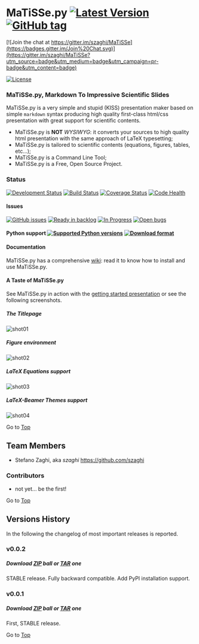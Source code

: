  <a name="top"></a>
# MaTiSSe.py [![Latest Version](https://pypip.in/version/MaTiSSe.py/badge.svg?style=flat)](https://pypi.python.org/pypi/MaTiSSe.py/) [![GitHub tag](https://img.shields.io/github/tag/szaghi/MaTiSSe.svg)]()

[![Join the chat at https://gitter.im/szaghi/MaTiSSe](https://badges.gitter.im/Join%20Chat.svg)](https://gitter.im/szaghi/MaTiSSe?utm_source=badge&utm_medium=badge&utm_campaign=pr-badge&utm_content=badge)

[![License](https://pypip.in/license/MaTiSSe.py/badge.svg?style=flat)](https://pypi.python.org/pypi/MaTiSSe.py/)

### MaTiSSe.py, Markdown To Impressive Scientific Slides
MaTiSSe.py is a very simple and stupid (KISS) presentation maker based on simple `markdown` syntax producing high quality first-class html/css presentation with great support for scientific contents.

+ MaTiSSe.py is **NOT** *WYSIWYG*: it converts your sources to high quality html presentation with the same approach of LaTeX typesetting;
+ MaTiSSe.py is tailored to scientific contents (equations, figures, tables, etc...);
+ MaTiSSe.py is a Command Line Tool;
+ MaTiSSe.py is a Free, Open Source Project.

### Status
[![Development Status](https://pypip.in/status/MaTiSSe.py/badge.svg?style=flat)](https://pypi.python.org/pypi/MaTiSSe.py/)
[![Build Status](https://travis-ci.org/szaghi/MaTiSSe.svg?branch=master)](https://travis-ci.org/szaghi/MaTiSSe)
[![Coverage Status](https://img.shields.io/coveralls/szaghi/MaTiSSe.svg)](https://coveralls.io/r/szaghi/MaTiSSe)
[![Code Health](https://landscape.io/github/szaghi/MaTiSSe/master/landscape.svg?style=flat)](https://landscape.io/github/szaghi/MaTiSSe/master)

#### Issues
[![GitHub issues](https://img.shields.io/github/issues/szaghi/MaTiSSe.svg)]()
[![Ready in backlog](https://badge.waffle.io/szaghi/matisse.png?label=ready&title=Ready)](https://waffle.io/szaghi/matisse)
[![In Progress](https://badge.waffle.io/szaghi/matisse.png?label=in%20progress&title=In%20Progress)](https://waffle.io/szaghi/matisse)
[![Open bugs](https://badge.waffle.io/szaghi/matisse.png?label=bug&title=Open%20Bugs)](https://waffle.io/szaghi/matisse)

#### Python support [![Supported Python versions](https://pypip.in/py_versions/MaTiSSe.py/badge.svg?style=flat)](https://pypi.python.org/pypi/MaTiSSe.py/) [![Download format](https://pypip.in/format/MaTiSSe.py/badge.svg?style=flat)](https://pypi.python.org/pypi/MaTiSSe.py/)

#### Documentation

MaTiSSe.py has a comprehensive [wiki](https://github.com/szaghi/MaTiSSe/wiki): read it to know how to install and use MaTiSSe.py.

#### A Taste of MaTiSSe.py
See MaTiSSe.py in action with the [getting started presentation](http://szaghi.github.io/MaTiSSe/#/slide-1) or see the following screenshots.

##### The Titlepage
![shot01](screenshots/01.png)

##### Figure environment
![shot02](screenshots/02.png)

##### LaTeX Equations support
![shot03](screenshots/03.png)

##### LaTeX-Beamer Themes support
![shot04](screenshots/04.png)

Go to [Top](#top)

## Team Members
* Stefano Zaghi, aka _szaghi_ <https://github.com/szaghi>

### Contributors
* not yet... be the first!

Go to [Top](#top)

## <a name="versions"></a>Versions History
In the following the changelog of most important releases is reported.
### v0.0.2
##### Download [ZIP](https://github.com/szaghi/MaTiSSe/archive/v0.0.2.zip) ball or [TAR](https://github.com/szaghi/MaTiSSe/archive/v0.0.2.tar.gz) one
STABLE release. Fully backward compatible. Add PyPI installation support.
### v0.0.1
##### Download [ZIP](https://github.com/szaghi/MaTiSSe/archive/v0.0.1.zip) ball or [TAR](https://github.com/szaghi/MaTiSSe/archive/v0.0.1.tar.gz) one
First, STABLE release.

Go to [Top](#top)

